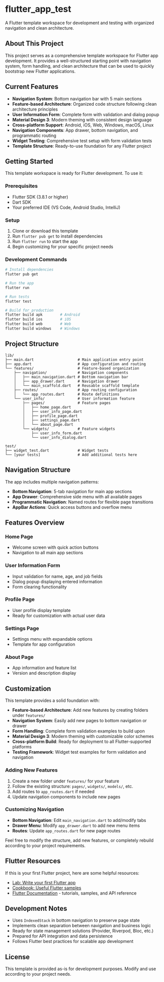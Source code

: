 # flutter_app_test

A Flutter template workspace for development and testing with organized navigation and clean architecture.

## About This Project

This project serves as a comprehensive template workspace for Flutter app development. It provides a well-structured starting point with navigation system, form handling, and clean architecture that can be used to quickly bootstrap new Flutter applications.

## Current Features

- **Navigation System**: Bottom navigation bar with 5 main sections
- **Feature-based Architecture**: Organized code structure following clean architecture principles
- **User Information Form**: Complete form with validation and dialog popup
- **Material Design 3**: Modern theming with consistent design language
- **Cross-platform Support**: Android, iOS, Web, Windows, macOS, Linux
- **Navigation Components**: App drawer, bottom navigation, and programmatic routing
- **Widget Testing**: Comprehensive test setup with form validation tests
- **Template Structure**: Ready-to-use foundation for any Flutter project

## Getting Started

This template workspace is ready for Flutter development. To use it:

### Prerequisites
- Flutter SDK (3.8.1 or higher)
- Dart SDK
- Your preferred IDE (VS Code, Android Studio, IntelliJ)

### Setup
1. Clone or download this template
2. Run `flutter pub get` to install dependencies
3. Run `flutter run` to start the app
4. Begin customizing for your specific project needs

### Development Commands
```bash
# Install dependencies
flutter pub get

# Run the app
flutter run

# Run tests
flutter test

# Build for production
flutter build apk        # Android
flutter build ios        # iOS
flutter build web        # Web
flutter build windows    # Windows
```

## Project Structure

```
lib/
├── main.dart                    # Main application entry point
├── app.dart                     # App configuration and routing
└── features/                    # Feature-based organization
    ├── navigation/              # Navigation components
    │   ├── main_navigation.dart # Bottom navigation bar
    │   ├── app_drawer.dart      # Navigation drawer
    │   └── main_scaffold.dart   # Reusable scaffold template
    ├── routes/                  # App routing configuration
    │   └── app_routes.dart      # Route definitions
    └── user_info/               # User information feature
        ├── pages/               # Feature pages
        │   ├── home_page.dart
        │   ├── user_info_page.dart
        │   ├── profile_page.dart
        │   ├── settings_page.dart
        │   └── about_page.dart
        └── widgets/             # Feature widgets
            ├── user_info_form.dart
            └── user_info_dialog.dart

test/
├── widget_test.dart             # Widget tests
└── [your tests]                 # Add additional tests here
```

## Navigation Structure

The app includes multiple navigation patterns:

- **Bottom Navigation**: 5-tab navigation for main app sections
- **App Drawer**: Comprehensive side menu with all available pages
- **Programmatic Navigation**: Named routes for flexible page transitions
- **AppBar Actions**: Quick access buttons and overflow menu

## Features Overview

### Home Page
- Welcome screen with quick action buttons
- Navigation to all main app sections

### User Information Form
- Input validation for name, age, and job fields
- Dialog popup displaying entered information
- Form clearing functionality

### Profile Page
- User profile display template
- Ready for customization with actual user data

### Settings Page
- Settings menu with expandable options
- Template for app configuration

### About Page
- App information and feature list
- Version and description display

## Customization

This template provides a solid foundation with:

- **Feature-based Architecture**: Add new features by creating folders under `features/`
- **Navigation System**: Easily add new pages to bottom navigation or drawer
- **Form Handling**: Complete form validation examples to build upon
- **Material Design 3**: Modern theming with customizable color schemes
- **Cross-platform Build**: Ready for deployment to all Flutter-supported platforms
- **Testing Framework**: Widget test examples for form validation and navigation

### Adding New Features

1. Create a new folder under `features/` for your feature
2. Follow the existing structure: `pages/`, `widgets/`, `models/`, etc.
3. Add routes to `app_routes.dart` if needed
4. Update navigation components to include new pages

### Customizing Navigation

- **Bottom Navigation**: Edit `main_navigation.dart` to add/modify tabs
- **Drawer Menu**: Modify `app_drawer.dart` to add new menu items
- **Routes**: Update `app_routes.dart` for new page routes

Feel free to modify the structure, add new features, or completely rebuild according to your project requirements.

## Flutter Resources

If this is your first Flutter project, here are some helpful resources:

- [Lab: Write your first Flutter app](https://docs.flutter.dev/get-started/codelab)
- [Cookbook: Useful Flutter samples](https://docs.flutter.dev/cookbook)
- [Flutter Documentation](https://docs.flutter.dev/) - tutorials, samples, and API reference

## Development Notes

- Uses `IndexedStack` in bottom navigation to preserve page state
- Implements clean separation between navigation and business logic
- Ready for state management solutions (Provider, Riverpod, Bloc, etc.)
- Prepared for API integration and data persistence
- Follows Flutter best practices for scalable app development

## License

This template is provided as-is for development purposes. Modify and use according to your project needs.

